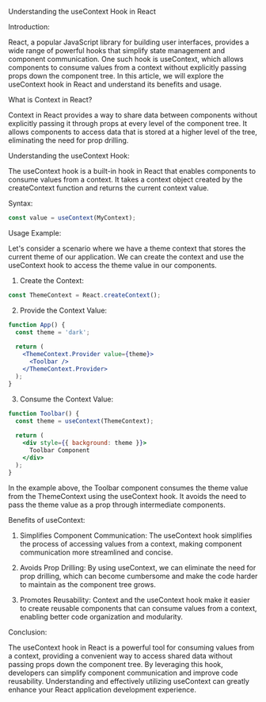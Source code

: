 Understanding the useContext Hook in React

Introduction:

React, a popular JavaScript library for building user interfaces, provides a wide range of powerful hooks that simplify state management and component communication. One such hook is useContext, which allows components to consume values from a context without explicitly passing props down the component tree. In this article, we will explore the useContext hook in React and understand its benefits and usage.

What is Context in React?

Context in React provides a way to share data between components without explicitly passing it through props at every level of the component tree. It allows components to access data that is stored at a higher level of the tree, eliminating the need for prop drilling.

Understanding the useContext Hook:

The useContext hook is a built-in hook in React that enables components to consume values from a context. It takes a context object created by the createContext function and returns the current context value.

Syntax:

```jsx
const value = useContext(MyContext);
```

Usage Example:

Let's consider a scenario where we have a theme context that stores the current theme of our application. We can create the context and use the useContext hook to access the theme value in our components.

1. Create the Context:


```jsx
const ThemeContext = React.createContext();
```

2. Provide the Context Value:

```jsx
function App() {
  const theme = 'dark';
  
  return (
    <ThemeContext.Provider value={theme}>
      <Toolbar />
    </ThemeContext.Provider>
  );
}
```

3. Consume the Context Value:

```jsx
function Toolbar() {
  const theme = useContext(ThemeContext);
  
  return (
    <div style={{ background: theme }}>
      Toolbar Component
    </div>
  );
}
```

In the example above, the Toolbar component consumes the theme value from the ThemeContext using the useContext hook. It avoids the need to pass the theme value as a prop through intermediate components.

Benefits of useContext:

1. Simplifies Component Communication: The useContext hook simplifies the process of accessing values from a context, making component communication more streamlined and concise.

2. Avoids Prop Drilling: By using useContext, we can eliminate the need for prop drilling, which can become cumbersome and make the code harder to maintain as the component tree grows.

3. Promotes Reusability: Context and the useContext hook make it easier to create reusable components that can consume values from a context, enabling better code organization and modularity.

Conclusion:

The useContext hook in React is a powerful tool for consuming values from a context, providing a convenient way to access shared data without passing props down the component tree. By leveraging this hook, developers can simplify component communication and improve code reusability. Understanding and effectively utilizing useContext can greatly enhance your React application development experience.
